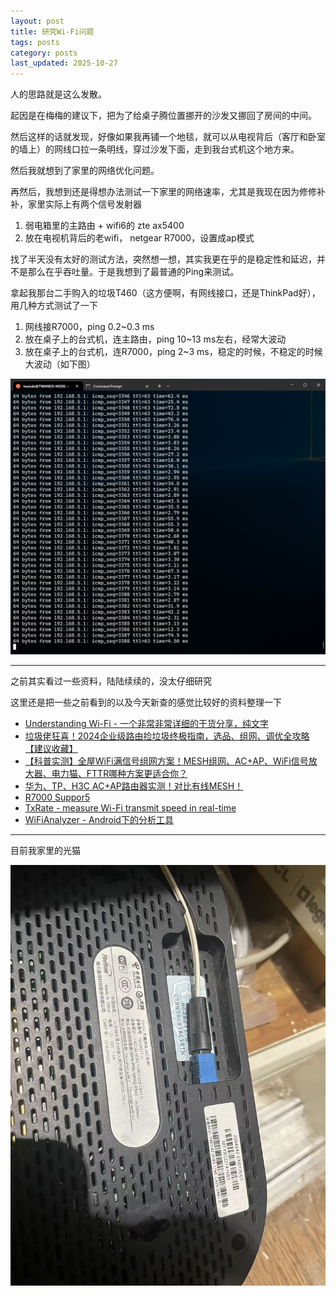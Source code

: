 ```yaml
---
layout: post
title: 研究Wi-Fi问题
tags: posts
category: posts
last_updated: 2025-10-27
---
```


人的思路就是这么发散。

起因是在梅梅的建议下，把为了给桌子腾位置挪开的沙发又挪回了房间的中间。

然后这样的话就发现，好像如果我再铺一个地毯，就可以从电视背后（客厅和卧室的墙上）的网线口拉一条明线，穿过沙发下面，走到我台式机这个地方来。

然后我就想到了家里的网络优化问题。

再然后，我想到还是得想办法测试一下家里的网络速率，尤其是我现在因为修修补补，家里实际上有两个信号发射器
1. 弱电箱里的主路由 + wifi6的 zte ax5400
2. 放在电视机背后的老wifi， netgear R7000，设置成ap模式

找了半天没有太好的测试方法，突然想一想，其实我更在乎的是稳定性和延迟，并不是那么在乎吞吐量。于是我想到了最普通的Ping来测试。

拿起我那台二手购入的垃圾T460（这方便啊，有网线接口，还是ThinkPad好），用几种方式测试了一下

1. 网线接R7000，ping 0.2~0.3 ms
2. 放在桌子上的台式机，连主路由，ping 10~13 ms左右，经常大波动
3. 放在桌子上的台式机，连R7000，ping 2~3 ms，稳定的时候，不稳定的时候大波动（如下图）

![](/images/2025-10-27/ping.png)

---

之前其实看过一些资料，陆陆续续的，没太仔细研究

这里还是把一些之前看到的以及今天新查的感觉比较好的资料整理一下

- [Understanding Wi-Fi - 一个非常非常详细的干货分享，纯文字](https://www.wiisfi.com/)
- [垃圾佬狂喜！2024企业级路由捡垃圾终极指南，选品、组网、调优全攻略【建议收藏】](https://www.bilibili.com/video/BV13i421a7Tj/?spm_id_from=333.337.search-card.all.click&vd_source=2c3b1cf87d67c244536d57d4d5b68285)
- [【科普实测】全屋WiFi满信号组网方案！MESH组网、AC+AP、WiFi信号放大器、电力猫、FTTR哪种方案更适合你？](https://www.youtube.com/watch?v=Hqof2IJ6QMg)
- [华为、TP、H3C AC+AP路由器实测！对比有线MESH！](https://www.youtube.com/watch?v=TdQ2BE221aM)
- [R7000 Suppor5](https://support.netgear.com/support/product/r7000#docs)
- [TxRate - measure Wi-Fi transmit speed in real-time](https://www.duckware.com/txrate/index.html)
- [WiFiAnalyzer - Android下的分析工具](https://github.com/VREMSoftwareDevelopment/WiFiAnalyzer)

--- 

目前我家里的光猫

![](/images/2025-10-27/gateway.jpg)